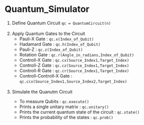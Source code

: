 # Quantum_Simulator
<ol><li>Define Quantum Circuit <code>qc = QuantumCircuit(n)</code></li>
  <br><li>Apply Quantum Gates to the Circuit 
  <ul><li>Pauli-X Gate : <code>qc.x(Index_of_Qubit)</code></li>
  <li>Hadamard Gate : <code>qc.h(Index_of_Qubit)</code></li> 
  <li>Pauli-Z : <code>qc.z(Index_of_Qubit)</code></li> 
  <li>Rotation Gate : <code>qc.r(Angle_in_radians,Index_of_Qubit)</code></li> 
  <li>Controll-X Gate : <code>qc.cx(Source_Index1,Target_Index)</code></li>
  <li>Controll-Z Gate : <code>qc.cz(Source_Index1,Target_Index)</code></li>
  <li>Controll-R Gate : <code>qc.cr(Source_Index1,Target_Index)</code></li> 
  <li>Controll-Controll-X Gate : <code>qc.ccx(Source_Index1,Source_Index2,Target_Index)</code></li></ul>
  </li></br>
  <li>Simulate the Quanutm Circuit</li>
  <ul><li>To measure Qubits : <code>qc.execute()</code></li>
  <li>Prints a single unitary matrix : <code>qc.unitary()</code></li>
  <li>Prints the current quantum state of the circuit : <code>qc.state()</code></li>
  <li>Prints the probability of the states : <code>qc.prob()</code></li></ul></ol>
